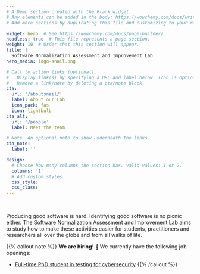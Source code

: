 ```yaml
---
# A Demo section created with the Blank widget.
# Any elements can be added in the body: https://wowchemy.com/docs/writing-markdown-latex/
# Add more sections by duplicating this file and customizing to your requirements.

widget: hero  # See https://wowchemy.com/docs/page-builder/
headless: true  # This file represents a page section.
weight: 10  # Order that this section will appear.
title: |
  Software Normalization Assessment and Improvement Lab
hero_media: logo-snail.png

# Call to action links (optional).
#   Display link(s) by specifying a URL and label below. Icon is optional for `cta`.
#   Remove a link/note by deleting a cta/note block.
cta:
  url: '/aboutsnail/'
  label: About our Lab
  icon_pack: fas
  icon: lightbulb
cta_alt:
  url: '/people'
  label: Meet the team

# Note. An optional note to show underneath the links.
cta_note:
  label: ''

design:
  # Choose how many columns the section has. Valid values: 1 or 2.
  columns: '1'
  # Add custom styles
  css_style:
  css_class:
---
```


<br/>

Producing good software is hard. Identifying good software is no picnic either. The Software Normalization Assessment and Improvement Lab aims to study how to make these activities easier for students, practitioners and researchers all over the globe and from all walks of life.

{{% callout note %}}
**We are hiring! :tada:** We currently have the following job openings:
- [Full-time PhD student in testing for cybersecurity](https://academicpositions.com/ad/university-namur/2022/full-time-phd-student-in-testing-for-cybersecurity-cyberexcellence-project/175050)
{{% /callout %}}
